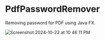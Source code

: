 # PdfPasswordRemover
Removing password for PDF using Java FX.

![Screenshot 2024-10-22 at 10 46 11 PM](https://github.com/user-attachments/assets/e5268e3c-9842-4272-824c-fa6eb23c94fe)
